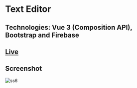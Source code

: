 # Text Editor 
## Technologies: Vue 3 (Composition API), Bootstrap and Firebase
## [Live](https://texteditorvuejs.web.app/)
## Screenshot 
![ss6](https://user-images.githubusercontent.com/99514353/194208286-74866087-5fec-4ec0-9e40-8d22414f5288.png)
